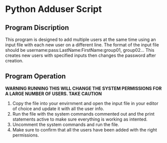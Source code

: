 # Python Adduser Script
## Program Discription
This program is designed to add multiple users at the same time using an input file with each new user on a different line. The format of the input file should be username:pass:LastName:FirstName:group01, group02...
This creates new users with specified inputs then changes the password after creation. 

## Program Operation
**WARNING RUNNING THIS WILL CHANGE THE SYSTEM PERMISSIONS FOR A LARGE NUMBER OF USERS. TAKE CAUTION**

1. Copy the file into your envirnment and open the input file in your editor of choice and update it with all the user info.
2. Run the file with the system commands commented out and the print statements active to make sure everything is working as intented.
3. Uncomment the system commands and run the file.
4. Make sure to confirm that all the users have been added with the right permissions.
